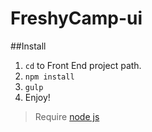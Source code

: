# FreshyCamp-ui 

##Install
1. `cd` to Front End project path.
2. `npm install`
3. `gulp`
4. Enjoy!

> Require [node js](https://nodejs.org/)
